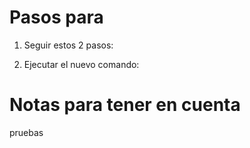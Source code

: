 # Pasos para
1. Seguir estos 2 pasos: 

2. Ejecutar el nuevo comando:


# Notas para tener en cuenta

pruebas
